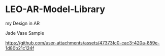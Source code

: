 # LEO-AR-Model-Library
my Design in AR

Jade Vase Sample

https://github.com/user-attachments/assets/47373fc0-cac3-420a-859e-1d80b21c124f


